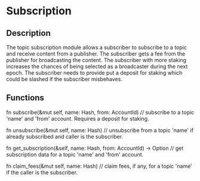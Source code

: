 # Subscription

## Description

The topic subscription module allows a subscriber to subscribe to a topic and receive content from a publisher. The subscriber gets a fee from the publisher for broadcasting the content. The subscriber with more staking increases the chances of being selected as a broadcaster during the next epoch. The subscriber needs to provide put a deposit for staking which could be slashed if the subscriber misbehaves.

## Functions

fn subscribe(&mut self, name: Hash, from: AccountId) // subscribe to a topic 'name' and 'from' account. Requires a deposit for staking.

fn unsubscribe(&mut self, name: Hash) // unsubscribe from a topic 'name' if already subscribed and caller is the subscriber.

fn get_subscription(&self, name: Hash, from: AccountId) -> Option<SubscriberData> // get subscription data for a topic 'name' and 'from' account.

fn claim_fees(&mut self, name: Hash) // claim fees, if any, for a topic 'name' if the caller is the subscriber.
